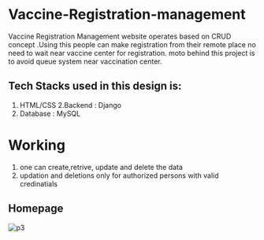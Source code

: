 # Vaccine-Registration-management

Vaccine Registration Management website operates based on CRUD concept .Using this people can make registration from their remote place no need to wait near vaccine center for registration.
moto behind this project is to avoid queue system near vaccination center.

## Tech Stacks used in this design is: 
1. HTML/CSS
2.Backend : Django
3. Database : MySQL

# Working
1. one can create,retrive, update and delete the data
2. updation and deletions only for authorized persons with valid credinatials

## Homepage
![p3](https://user-images.githubusercontent.com/70704151/127649469-596d54b0-ed7d-4581-a477-7f95218223f4.PNG)
